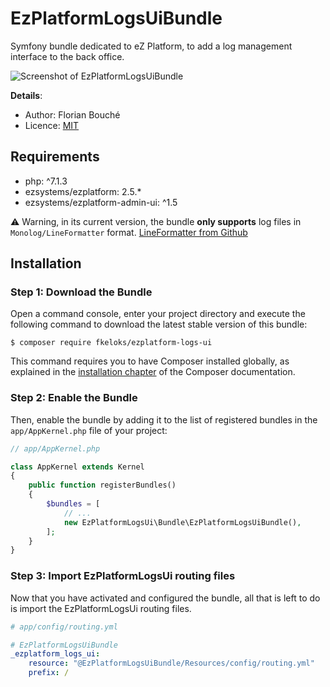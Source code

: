 EzPlatformLogsUiBundle
============

Symfony bundle dedicated to eZ Platform, to add a log management interface to the back office.  

![Screenshot of EzPlatformLogsUiBundle](https://i.imgur.com/Dlr1LFs.png)

**Details**:
* Author: Florian Bouché
* Licence: [MIT]([https://opensource.org/licenses/MIT](https://opensource.org/licenses/MIT))

## Requirements

* php: ^7.1.3
* ezsystems/ezplatform: 2.5.*
* ezsystems/ezplatform-admin-ui: ^1.5

:warning: Warning, in its current version, the bundle **only supports** log files in `Monolog/LineFormatter` format. [LineFormatter from Github]([https://github.com/Seldaek/monolog/blob/master/src/Monolog/Formatter/LineFormatter.php](https://github.com/Seldaek/monolog/blob/master/src/Monolog/Formatter/LineFormatter.php))

## Installation

### Step 1: Download the Bundle

Open a command console, enter your project directory and execute the
following command to download the latest stable version of this bundle:

```console
$ composer require fkeloks/ezplatform-logs-ui
```

This command requires you to have Composer installed globally, as explained in the [installation chapter](https://getcomposer.org/doc/00-intro.md) of the Composer documentation.

### Step 2: Enable the Bundle

Then, enable the bundle by adding it to the list of registered bundles in the `app/AppKernel.php` file of your project:

```php
// app/AppKernel.php

class AppKernel extends Kernel
{
    public function registerBundles()
    {
        $bundles = [
            // ...
            new EzPlatformLogsUi\Bundle\EzPlatformLogsUiBundle(),
        ];
    }
}
```

### Step 3: Import EzPlatformLogsUi routing files
Now that you have activated and configured the bundle, all that is left to do is import the EzPlatformLogsUi routing files.

```yaml
# app/config/routing.yml

# EzPlatformLogsUiBundle
_ezplatform_logs_ui:
    resource: "@EzPlatformLogsUiBundle/Resources/config/routing.yml"
    prefix: /
```
